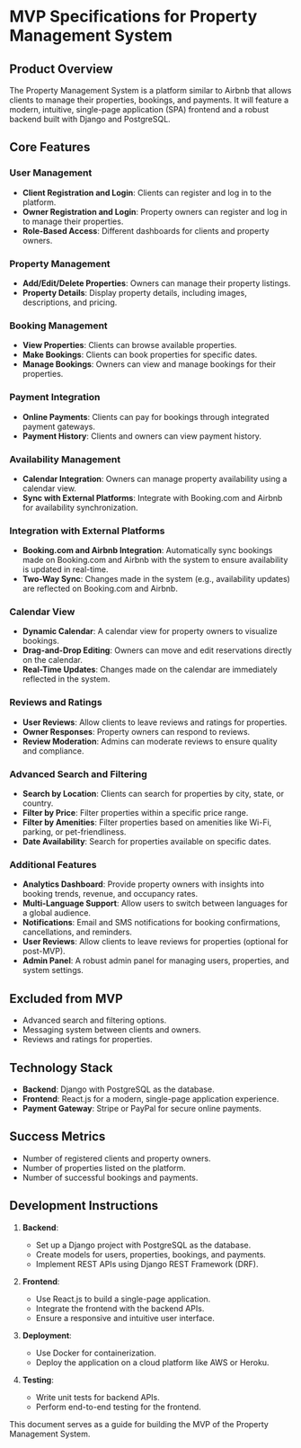 # MVP Specifications for Property Management System

## Product Overview
The Property Management System is a platform similar to Airbnb that allows clients to manage their properties, bookings, and payments. It will feature a modern, intuitive, single-page application (SPA) frontend and a robust backend built with Django and PostgreSQL.

## Core Features

### User Management
- **Client Registration and Login**: Clients can register and log in to the platform.
- **Owner Registration and Login**: Property owners can register and log in to manage their properties.
- **Role-Based Access**: Different dashboards for clients and property owners.

### Property Management
- **Add/Edit/Delete Properties**: Owners can manage their property listings.
- **Property Details**: Display property details, including images, descriptions, and pricing.

### Booking Management
- **View Properties**: Clients can browse available properties.
- **Make Bookings**: Clients can book properties for specific dates.
- **Manage Bookings**: Owners can view and manage bookings for their properties.

### Payment Integration
- **Online Payments**: Clients can pay for bookings through integrated payment gateways.
- **Payment History**: Clients and owners can view payment history.

### Availability Management
- **Calendar Integration**: Owners can manage property availability using a calendar view.
- **Sync with External Platforms**: Integrate with Booking.com and Airbnb for availability synchronization.

### Integration with External Platforms
- **Booking.com and Airbnb Integration**: Automatically sync bookings made on Booking.com and Airbnb with the system to ensure availability is updated in real-time.
- **Two-Way Sync**: Changes made in the system (e.g., availability updates) are reflected on Booking.com and Airbnb.

### Calendar View
- **Dynamic Calendar**: A calendar view for property owners to visualize bookings.
- **Drag-and-Drop Editing**: Owners can move and edit reservations directly on the calendar.
- **Real-Time Updates**: Changes made on the calendar are immediately reflected in the system.

### Reviews and Ratings
- **User Reviews**: Allow clients to leave reviews and ratings for properties.
- **Owner Responses**: Property owners can respond to reviews.
- **Review Moderation**: Admins can moderate reviews to ensure quality and compliance.

### Advanced Search and Filtering
- **Search by Location**: Clients can search for properties by city, state, or country.
- **Filter by Price**: Filter properties within a specific price range.
- **Filter by Amenities**: Filter properties based on amenities like Wi-Fi, parking, or pet-friendliness.
- **Date Availability**: Search for properties available on specific dates.

### Additional Features
- **Analytics Dashboard**: Provide property owners with insights into booking trends, revenue, and occupancy rates.
- **Multi-Language Support**: Allow users to switch between languages for a global audience.
- **Notifications**: Email and SMS notifications for booking confirmations, cancellations, and reminders.
- **User Reviews**: Allow clients to leave reviews for properties (optional for post-MVP).
- **Admin Panel**: A robust admin panel for managing users, properties, and system settings.

## Excluded from MVP
- Advanced search and filtering options.
- Messaging system between clients and owners.
- Reviews and ratings for properties.

## Technology Stack
- **Backend**: Django with PostgreSQL as the database.
- **Frontend**: React.js for a modern, single-page application experience.
- **Payment Gateway**: Stripe or PayPal for secure online payments.

## Success Metrics
- Number of registered clients and property owners.
- Number of properties listed on the platform.
- Number of successful bookings and payments.

## Development Instructions
1. **Backend**:
   - Set up a Django project with PostgreSQL as the database.
   - Create models for users, properties, bookings, and payments.
   - Implement REST APIs using Django REST Framework (DRF).

2. **Frontend**:
   - Use React.js to build a single-page application.
   - Integrate the frontend with the backend APIs.
   - Ensure a responsive and intuitive user interface.

3. **Deployment**:
   - Use Docker for containerization.
   - Deploy the application on a cloud platform like AWS or Heroku.

4. **Testing**:
   - Write unit tests for backend APIs.
   - Perform end-to-end testing for the frontend.

This document serves as a guide for building the MVP of the Property Management System.